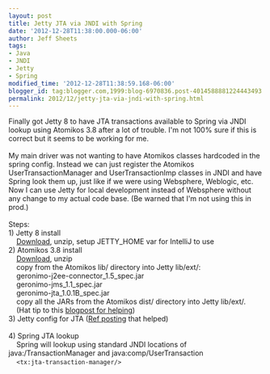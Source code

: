 ```yaml
---
layout: post
title: Jetty JTA via JNDI with Spring
date: '2012-12-28T11:38:00.000-06:00'
author: Jeff Sheets
tags:
- Java
- JNDI
- Jetty
- Spring
modified_time: '2012-12-28T11:38:59.168-06:00'
blogger_id: tag:blogger.com,1999:blog-6970836.post-4014588881224443493
permalink: 2012/12/jetty-jta-via-jndi-with-spring.html
---
```


Finally got Jetty 8 to have JTA transactions available to Spring via JNDI
      lookup using Atomikos 3.8 after a lot of trouble. I'm not 100% sure if this is correct but it
      seems to be working for me.<br />
      <br />
      My main driver was not wanting to have Atomikos classes hardcoded in the spring config.
      Instead we can just register the Atomikos UserTransactionManager and UserTransactionImp
      classes in JNDI and have Spring look them up, just like if we were using Websphere, Weblogic,
      etc. Now I can use Jetty for local development instead of Websphere without any change to my
      actual code base. (Be warned that I'm not using this in prod.)<br />
      <br />
      Steps:<br />
      1) Jetty 8 install<br />
      &nbsp; &nbsp;&nbsp;<a
      href="http://download.eclipse.org/jetty/">Download</a>, unzip, setup JETTY_HOME var
      for IntelliJ to use<br />
      2) Atomikos 3.8 install<br />
      &nbsp; &nbsp;&nbsp;<a href="http://www.atomikos.com/">Download</a>,
      unzip<br />
      &nbsp; &nbsp;&nbsp;copy from the Atomikos lib/ directory into Jetty
      lib/ext/:<br />
      &nbsp; &nbsp;&nbsp;geronimo-j2ee-connector_1.5_spec.jar<br />
      &nbsp; &nbsp;&nbsp;geronimo-jms_1.1_spec.jar<br />
      &nbsp; &nbsp;&nbsp;geronimo-jta_1.0.1B_spec.jar<br />
      &nbsp; &nbsp;&nbsp;copy all the JARs from the Atomikos dist/ directory into Jetty
      lib/ext/.<br />
      &nbsp; &nbsp;&nbsp;(Hat tip to this <a
      href="http://www.parttimepolymath.net/masthead/archives/231">blogpost for
      helping</a>)<br />
      3) Jetty config for JTA (<a
      href="http://jetty.4.n6.nabble.com/Jetty-and-Atomikos-JTA-td28650.html">Ref
      posting</a> that helped)<br />
      <script src="https://gist.github.com/4399922.js"></script><br />
      4) Spring JTA lookup<br />
      &nbsp; &nbsp;&nbsp;Spring will lookup using standard JNDI locations of
      java:/TransactionManager and java:comp/UserTransaction<br />
      &nbsp;
      &nbsp;&nbsp;<code>&lt;tx:jta-transaction-manager/&gt;</code><br
      />
